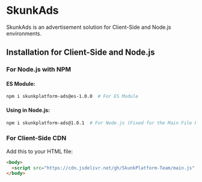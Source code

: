 # SkunkAds

SkunkAds is an advertisement solution for Client-Side and Node.js environments.

## Installation for Client-Side and Node.js

### For Node.js with NPM

#### ES Module:
```bash
npm i skunkplatform-ads@es-1.0.0  # For ES Module
```

#### Using in Node.js:
```bash
npm i skunkplatform-ads@1.0.1  # For Node.js (Fixed for the Main File Package)
```

### For Client-Side CDN

Add this to your HTML file:
```html
<body>
  <script src="https://cdn.jsdelivr.net/gh/SkunkPlatform-Team/main.js" defer></script> <!-- Uses defer -->
</body>
```
